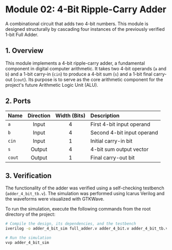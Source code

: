 # Module 02: 4-Bit Ripple-Carry Adder

A combinational circuit that adds two 4-bit numbers. This module is designed structurally by cascading four instances of the previously verified 1-bit Full Adder.

## 1. Overview

This module implements a 4-bit ripple-carry adder, a fundamental component in digital computer arithmetic. It takes two 4-bit operands (`a` and `b`) and a 1-bit carry-in (`cin`) to produce a 4-bit sum (`s`) and a 1-bit final carry-out (`cout`). Its purpose is to serve as the core arithmetic component for the project's future Arithmetic Logic Unit (ALU).

## 2. Ports

| Name     | Direction | Width (Bits) | Description                                         |
| :------- | :-------: | :----------: | :-------------------------------------------------- |
| `a`      |   Input   |      4       | First 4-bit input operand                           |
| `b`      |   Input   |      4       | Second 4-bit input operand                          |
| `cin`    |   Input   |      1       | Initial carry-in bit                                |
| `s`      |  Output   |      4       | 4-bit sum output vector                             |
| `cout`   |  Output   |      1       | Final carry-out bit                                 |

## 3. Verification

The functionality of the adder was verified using a self-checking testbench (`adder_4_bit_tb.v`). The simulation was performed using Icarus Verilog and the waveforms were visualized with GTKWave.

To run the simulation, execute the following commands from the root directory of the project:

```bash
# Compile the design, its dependencies, and the testbench
iverilog -o adder_4_bit_sim full_adder.v adder_4_bit.v adder_4_bit_tb.v

# Run the simulation
vvp adder_4_bit_sim
